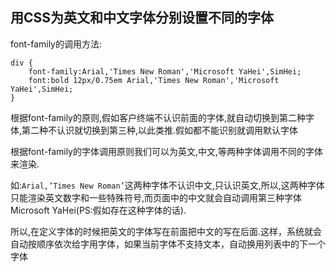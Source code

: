 ## 用CSS为英文和中文字体分别设置不同的字体

font-family的调用方法:

````
div {
    font-family:Arial,'Times New Roman','Microsoft YaHei',SimHei;   
    font:bold 12px/0.75em Arial,'Times New Roman','Microsoft YaHei',SimHei;  
}
````

根据font-family的原则,假如客户终端不认识前面的字体,就自动切换到第二种字体,第二种不认识就切换到第三种,以此类推.假如都不能识别就调用默认字体

根据font-family的字体调用原则我们可以为英文,中文,等两种字体调用不同的字体来渲染.

如:`Arial,’Times New Roman’`这两种字体不认识中文,只认识英文,所以,这两种字体只能渲染英文数字和一些特殊符号,而页面中的中文就会自动调用第三种字体Microsoft YaHei(PS:假如存在这种字体的话).

所以,在定义字体的时候把英文的字体写在前面把中文的写在后面.这样，系统就会自动按顺序依次给字用字体，如果当前字体不支持文本，自动换用列表中的下一个字体